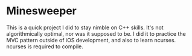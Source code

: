 # Minesweeper
This is a quick project I did to stay nimble on C++ skills.  It's not algorithmically optimal, nor was it supposed to be.  I did it to practice the MVC pattern outside of iOS development, and also to learn ncurses.  ncurses is required to compile.